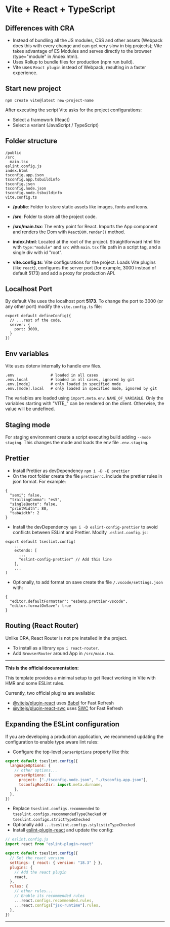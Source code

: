 # Vite + React + TypeScript

## Differences with CRA

- Instead of bundling all the JS modules, CSS and other assets (Webpack does this with every change and can get very slow in big projects); Vite takes advantage of ES Modules and serves directly to the browser (type="module" in /index.html).
- Uses Rollup to bundle files for production (npm run build).
- Vite uses `React plugin` instead of Webpack, resulting in a faster experience.

## Start new project

`npm create vite@latest new-project-name`

After executing the script Vite asks for the project configurations:

- Select a framework (React)
- Select a variant (JavaScript / TypeScript)

## Folder structure

```
/public
/src
  main.tsx
eslint.config.js
index.html
tsconfig.app.json
tsconfig.app.tsbuildinfo
tsconfig.json
tsconfig.node.json
tsconfig.node.tsbuildinfo
vite.config.ts
```

- **/public**: Folder to store static assets like images, fonts and icons.
- **/src**: Folder to store all the project code.
- **/src/main.tsx**: The entry point for React. Imports the App component and renders the Dom with `ReactDOM.render()` method.
- **index.html**: Located at the root of the project. Straightforward html file with `type:"module"` and `src` with `main.tsx` file path in a script tag, and a single div with id "root".

- **vite.config.ts**: Vite configurations for the project. Loads Vite plugins (like `react`), configures the server port (for example, 3000 instead of default 5173) and add a proxy for production API.

## Localhost Port

By default Vite uses the localhost port **5173**.
To change the port to 3000 (or any other port) modify the `vite.config.ts` file:
```
export default defineConfig({
  // ...rest of the code,
  server: {
    port: 3000,
  }
})
```

## Env variables

Vite uses dotenv internally to handle env files.

```
.env                # loaded in all cases
.env.local          # loaded in all cases, ignored by git
.env.[mode]         # only loaded in specified mode
.env.[mode].local   # only loaded in specified mode, ignored by git
```

The variables are loaded using `import.meta.env.NAME_OF_VARIABLE`.
Only the variables starting with "VITE_" can be rendered on the client. 
Otherwise, the value will be undefined.

## Staging mode

For staging environment create a script executing build adding `--mode staging`. This changes the mode and loads the env file `.env.staging`.

## Prettier

- Install Prettier as devDependency `npm i -D -E prettier`
- On the root folder create the file `prettierrc`. Include the prettier rules in json format. For example:
```
{
  "semi": false,
  "trailingComma": "es5",
  "singleQuote": false,
  "printWidth": 80,
  "tabWidth": 2
}
```
- Install the devDependency `npm i -D eslint-config-prettier` to avoid conflicts between ESLint and Prettier. Modify `.eslint.config.js`:
```
export default tseslint.config(
    ...
    extends: [
      ...
      "eslint-config-prettier" // Add this line
    ],
    ...
)
```
- Optionally, to add format on save create the file `/.vscode/settings.json` with:
```
{
  "editor.defaultFormatter": "esbenp.prettier-vscode",
  "editor.formatOnSave": true
}
```

## Routing (React Router)

Unlike CRA, React Router is not pre installed in the project.
- To install as a library `npm i react-router`.
- Add `BrowserRouter` around App in `/src/main.tsx`.

---

**This is the official documentation:**

This template provides a minimal setup to get React working in Vite with HMR and some ESLint rules.

Currently, two official plugins are available:

- [@vitejs/plugin-react](https://github.com/vitejs/vite-plugin-react/blob/main/packages/plugin-react/README.md) uses [Babel](https://babeljs.io/) for Fast Refresh
- [@vitejs/plugin-react-swc](https://github.com/vitejs/vite-plugin-react-swc) uses [SWC](https://swc.rs/) for Fast Refresh

## Expanding the ESLint configuration

If you are developing a production application, we recommend updating the configuration to enable type aware lint rules:

- Configure the top-level `parserOptions` property like this:

```js
export default tseslint.config({
  languageOptions: {
    // other options...
    parserOptions: {
      project: ["./tsconfig.node.json", "./tsconfig.app.json"],
      tsconfigRootDir: import.meta.dirname,
    },
  },
})
```

- Replace `tseslint.configs.recommended` to `tseslint.configs.recommendedTypeChecked` or `tseslint.configs.strictTypeChecked`
- Optionally add `...tseslint.configs.stylisticTypeChecked`
- Install [eslint-plugin-react](https://github.com/jsx-eslint/eslint-plugin-react) and update the config:

```js
// eslint.config.js
import react from "eslint-plugin-react"

export default tseslint.config({
  // Set the react version
  settings: { react: { version: "18.3" } },
  plugins: {
    // Add the react plugin
    react,
  },
  rules: {
    // other rules...
    // Enable its recommended rules
    ...react.configs.recommended.rules,
    ...react.configs["jsx-runtime"].rules,
  },
})
```

---
